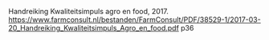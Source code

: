 Handreiking Kwaliteitsimpuls agro en food, 2017. https://www.farmconsult.nl/bestanden/FarmConsult/PDF/38529-1/2017-03-20_Handreiking_Kwaliteitsimpuls_Agro_en_food.pdf p36